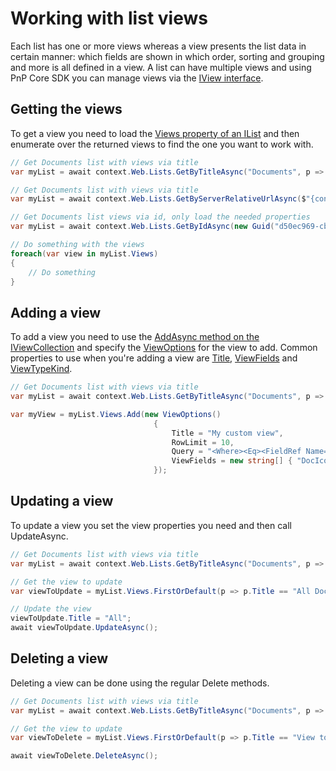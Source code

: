# Working with list views

Each list has one or more views whereas a view presents the list data in certain manner: which fields are shown in which order, sorting and grouping and more is all defined in a view. A list can have multiple views and using PnP Core SDK you can manage views via the [IView interface](https://pnp.github.io/pnpcore/api/PnP.Core.Model.SharePoint.IView.html).

## Getting the views

To get a view you need to load the [Views property of an IList](https://pnp.github.io/pnpcore/api/PnP.Core.Model.SharePoint.IList.html#PnP_Core_Model_SharePoint_IList_Views) and then enumerate over the returned views to find the one you want to work with.

```csharp
// Get Documents list with views via title
var myList = await context.Web.Lists.GetByTitleAsync("Documents", p => p.Views);

// Get Documents list with views via title
var myList = await context.Web.Lists.GetByServerRelativeUrlAsync($"{context.Uri.PathAndQuery}/Shared Documents", p => p.Views);

// Get Documents list views via id, only load the needed properties
var myList = await context.Web.Lists.GetByIdAsync(new Guid("d50ec969-cb27-4a49-839f-3c25d1d607d5"), p => p.Views);

// Do something with the views
foreach(var view in myList.Views)
{
    // Do something
}
```

## Adding a view

To add a view you need to use the [AddAsync method on the IViewCollection](https://pnp.github.io/pnpcore/api/PnP.Core.Model.SharePoint.IViewCollection.html#collapsible-PnP_Core_Model_SharePoint_IViewCollection_AddAsync_PnP_Core_Model_SharePoint_ViewOptions_) and specify the [ViewOptions](https://pnp.github.io/pnpcore/api/PnP.Core.Model.SharePoint.ViewOptions.html) for the view to add. Common properties to use when you're adding a view are [Title](https://pnp.github.io/pnpcore/api/PnP.Core.Model.SharePoint.ViewOptions.html#PnP_Core_Model_SharePoint_ViewOptions_Title), [ViewFields](https://pnp.github.io/pnpcore/api/PnP.Core.Model.SharePoint.ViewOptions.html#collapsible-PnP_Core_Model_SharePoint_ViewOptions_ViewFields) and [ViewTypeKind](https://pnp.github.io/pnpcore/api/PnP.Core.Model.SharePoint.ViewOptions.html#collapsible-PnP_Core_Model_SharePoint_ViewOptions_ViewTypeKind).

```csharp
// Get Documents list with views via title
var myList = await context.Web.Lists.GetByTitleAsync("Documents", p => p.Views);

var myView = myList.Views.Add(new ViewOptions()
                                {
                                    Title = "My custom view",
                                    RowLimit = 10,
                                    Query = "<Where><Eq><FieldRef Name='LinkFilename' /><Value Type='Text'>General</Value></Eq></Where>",
                                    ViewFields = new string[] { "DocIcon", "LinkFilenameNoMenu", "Modified" }
                                });
```

## Updating a view

To update a view you set the view properties you need and then call UpdateAsync.

```csharp
// Get Documents list with views via title
var myList = await context.Web.Lists.GetByTitleAsync("Documents", p => p.Views);

// Get the view to update
var viewToUpdate = myList.Views.FirstOrDefault(p => p.Title == "All Documents");

// Update the view
viewToUpdate.Title = "All";
await viewToUpdate.UpdateAsync();
```

## Deleting a view

Deleting a view can be done using the regular Delete methods.

```csharp
// Get Documents list with views via title
var myList = await context.Web.Lists.GetByTitleAsync("Documents", p => p.Views);

// Get the view to update
var viewToDelete = myList.Views.FirstOrDefault(p => p.Title == "View to delete");

await viewToDelete.DeleteAsync();
```
